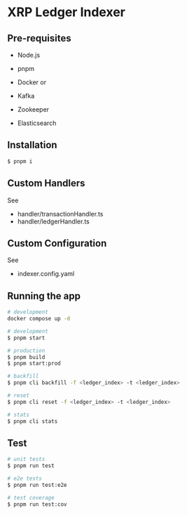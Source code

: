 # XRP Ledger Indexer

## Pre-requisites

- Node.js
- pnpm

- Docker
or
- Kafka
- Zookeeper
- Elasticsearch

## Installation

```bash
$ pnpm i
```

## Custom Handlers

See
- handler/transactionHandler.ts
- handler/ledgerHandler.ts

## Custom Configuration

See
- indexer.config.yaml

## Running the app

```bash
# development
docker compose up -d
```

```bash
# development
$ pnpm start

# production
$ pnpm build
$ pnpm start:prod

# backfill
$ pnpm cli backfill -f <ledger_index> -t <ledger_index>

# reset
$ pnpm cli reset -f <ledger_index> -t <ledger_index>

# stats
$ pnpm cli stats
```

## Test

```bash
# unit tests
$ pnpm run test

# e2e tests
$ pnpm run test:e2e

# test coverage
$ pnpm run test:cov
```

